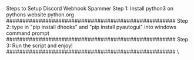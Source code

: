 Steps to Setup Discord Webhook Spammer
Step 1: Install python3 on pythons website python.org
####################################################
Step 2: type in "pip install dhooks" and "pip install pyautogui" into windows command prompt
####################################################
Step 3: Run the script and enjoy!
####################################################
\
